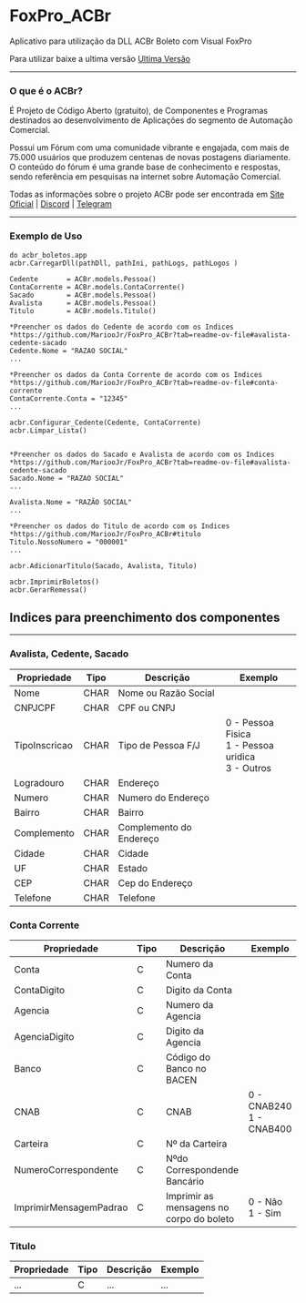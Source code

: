 # FoxPro_ACBr
Aplicativo para utilização da DLL ACBr Boleto com Visual FoxPro

Para utilizar baixe a ultima versão
[Ultima Versão](https://github.com/MariooJr/FoxPro_ACBr/blob/main/acbr_boletos.app "Ultima Versão")

------------
### O que é o ACBr?
É Projeto de Código Aberto (gratuito), de Componentes e Programas destinados ao desenvolvimento de Aplicações do segmento de Automação Comercial.

Possui um Fórum com uma comunidade vibrante e engajada, com mais de 75.000 usuários que produzem centenas de novas postagens diariamente. O conteúdo do fórum é uma grande base de conhecimento e respostas, sendo referência em pesquisas na internet sobre Automação Comercial.

Todas as informações sobre o projeto ACBr pode ser encontrada em [Site Oficial](https://projetoacbr.com.br/sobre/ "Site Oficial") | [Discord](https://discord.com/invite/acbr "Discord") | [Telegram](https://t.me/ACBrDev "Telegram")

------------

### Exemplo de Uso
```
do acbr_boletos.app
acbr.CarregarDll(pathDll, pathIni, pathLogs, pathLogos )

Cedente       = ACBr.models.Pessoa()
ContaCorrente = ACBr.models.ContaCorrente()
Sacado        = ACBr.models.Pessoa()
Avalista      = ACBr.models.Pessoa()
Titulo        = ACBr.models.Titulo()

*Preencher os dados do Cedente de acordo com os Indices
*https://github.com/MariooJr/FoxPro_ACBr?tab=readme-ov-file#avalista-cedente-sacado
Cedente.Nome = "RAZAO SOCIAL"
...

*Preencher os dados da Conta Corrente de acordo com os Indices
*https://github.com/MariooJr/FoxPro_ACBr?tab=readme-ov-file#conta-corrente
ContaCorrente.Conta = "12345"
...

acbr.Configurar_Cedente(Cedente, ContaCorrente)
acbr.Limpar_Lista()


*Preencher os dados do Sacado e Avalista de acordo com os Indices
*https://github.com/MariooJr/FoxPro_ACBr?tab=readme-ov-file#avalista-cedente-sacado
Sacado.Nome = "RAZAO SOCIAL"
...

Avalista.Nome = "RAZÃO SOCIAL"
...

*Preencher os dados do Titulo de acordo com os Indices
*https://github.com/MariooJr/FoxPro_ACBr#titulo
Titulo.NossoNumero = "000001"
...

acbr.AdicionarTitulo(Sacado, Avalista, Titulo)

acbr.ImprimirBoletos()
acbr.GerarRemessa()
```

## Indices para preenchimento dos componentes
------------
### Avalista, Cedente, Sacado
|  Propriedade | Tipo  |Descrição   |Exemplo   |
| ------------ | ------------ | ------------ | ------------ |
| Nome | CHAR  | Nome ou Razão Social  |   |
|  CNPJCPF|CHAR   | CPF ou CNPJ  |   |
| TipoInscricao|CHAR   | Tipo de Pessoa F/J  | 0 - Pessoa Fisica<br/> 1 - Pessoa uridica<br/> 3 - Outros  |
| Logradouro  | CHAR  | Endereço  |   |
|  Numero |CHAR   | Numero do Endereço  |   |
| Bairro  | CHAR  | Bairro  |   |
|  Complemento |CHAR   | Complemento do Endereço  |   |
| Cidade |CHAR   | Cidade  |   |
| UF  |CHAR   | Estado  |   |
| CEP  | CHAR  |Cep do Endereço   |   |
|  Telefone | CHAR  | Telefone  |   |

### Conta Corrente
|  Propriedade | Tipo  |Descrição   |Exemplo   |
| ------------ | ------------ | ------------ | ------------ |
| Conta  | C  | Numero da Conta  |   |
| ContaDigito| C  | Digito da Conta  |   |
| Agencia | C  | Numero da Agencia  |   |
|AgenciaDigito| C  |  Digito da Agencia  |   |
| Banco  | C  | Código do Banco no BACEN  |   |
| CNAB  | C  |  CNAB | 0 - CNAB240<br/> 1 - CNAB400 |
| Carteira  | C  | Nº da Carteira  |   |
| NumeroCorrespondente   | C  | Nºdo Correspondende Bancário  |   |
| ImprimirMensagemPadrao  | C | Imprimir as mensagens no corpo do boleto  |  0 - Não<br/>1 - Sim |

### Titulo
|  Propriedade | Tipo  |Descrição   |Exemplo   |
| ------------ | ------------ | ------------ | ------------ |
| ...  | C  | ...  | ...  |
